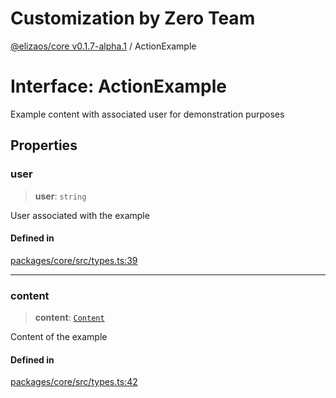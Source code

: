 # Customization by Zero Team

[@elizaos/core v0.1.7-alpha.1](../index.md) / ActionExample

# Interface: ActionExample

Example content with associated user for demonstration purposes

## Properties

### user

> **user**: `string`

User associated with the example

#### Defined in

[packages/core/src/types.ts:39](https://github.com/elizaOS/eliza/blob/main/packages/core/src/types.ts#L39)

***

### content

> **content**: [`Content`](Content.md)

Content of the example

#### Defined in

[packages/core/src/types.ts:42](https://github.com/elizaOS/eliza/blob/main/packages/core/src/types.ts#L42)

